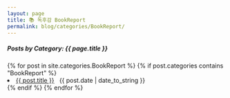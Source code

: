 ```yaml
---
layout: page
title: 📚 독후감 BookReport
permalink: blog/categories/BookReport/
---
```


<h5>Posts by Category: {{ page.title }}</h5>


<div class="card" style="width: 100%; max-width: 900px; margin: 0 auto;">
  {% for post in site.categories.BookReport %}
    {% if post.categories contains "BookReport" %}
      <li class="category-posts">
        <a href="{{ post.url }}">{{ post.title }}</a>
        &nbsp;
        <span>{{ post.date | date_to_string }}</span>
      </li>
    {% endif %}
  {% endfor %}
</div>